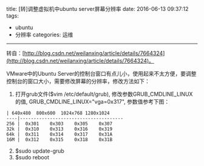 title: [转]调整虚拟机中ubuntu server屏幕分辨率
date: 2016-06-13 09:37:12
tags:
- ubuntu
- 分辨率
categories: 运维
---

转自：[http://blog.csdn.net/weilanxing/article/details/7664324](http://blog.csdn.net/weilanxing/article/details/7664324)。

VMware中的Ubuntu Server的控制台窗口有点儿小，使用起来不太方便，要调整控制台的窗口大小，需要修改屏幕的分辨率，修改方法如下：

1. 打开grub文件($vim /etc/default/grub), 修改参数GRUB_CMDLINE_LINUX的值,
GRUB_CMDLINE_LINUX="vga=0x317", 参数值参考下图：
```
| 640x480  800x600  1024x768 1280x1024
----|--------------------------------------
256 |  0x301    0x303    0x305    0x307
32k |  0x310    0x313    0x316    0x319
64k |  0x311    0x314    0x317    0x31A
16M |  0x312    0x315    0x318    0x31B
```
2. $sudo update-grub
3. $sudo reboot
